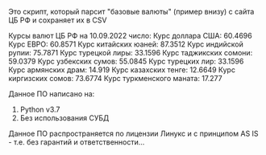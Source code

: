 Это скрипт, который парсит "базовые валюты" (пример внизу) с сайта ЦБ РФ и сохраняет их в CSV

Курсы валют ЦБ РФ на 10.09.2022 число:
Курс доллара США: 60.4696
Курс ЕВРО: 60.8571
Курс китайских юаней: 87.3512
Курс индийской рупии: 75.7871
Курс турецкой лиры: 33.1596
Курс таджикских сомони: 59.0379
Курс узбекских сумов: 55.0845
Курс турецких лир: 33.1596
Курс армянских драм: 14.919
Курс казахских тенге: 12.6649
Курс киргизских сомов: 73.6774
Курс туркменского маната: 17.277



Данное ПО написано на:

1. Python v3.7
2. Без использования СУБД

Данное ПО распространяется по лицензии Линукс и с принципом AS IS - т.е. без гарантий и ответственности...
